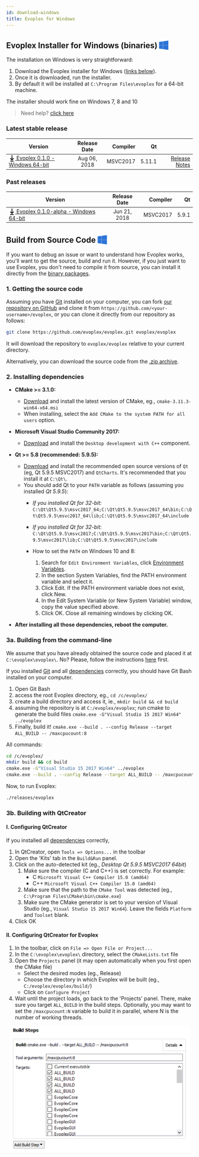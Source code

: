 ```yaml
---
id: download-windows
title: Evoplex for Windows
---
```


## Evoplex Installer for Windows (binaries) <img src="/img/windows-logo.png" width="25" style="vertical-align: sub;">

The installation on Windows is very straightforward:

1. Download the Evoplex installer for Windows ([links below](#latest-stable-release)).
2. Once it is downloaded, run the installer.
3. By default it will be installed at `C:\Program Files\evoplex` for a 64-bit machine.

The installer should work fine on Windows 7, 8 and 10

> Need help? [click here](/help)

### Latest stable release

| Version             | Release Date  | Compiler  | Qt    |     |
| ------------------- |:-------------:| ---------:| -----:| ---:|
| [<img src="/img/download-black.svg" width="17" style="vertical-align: sub;"> Evoplex 0.1.0 - Windows 64-bit](https://github.com/evoplex/evoplex/releases/download/0.1.0/evoplex_0.1.0.win64.exe) | Aug 06, 2018    | MSVC2017 | 5.11.1| [Release Notes](/blog/2018/08/06/evoplex-010-released) |



### Past releases

| Version             | Release Date  | Compiler  | Qt    |
| ------------------- |:-------------:| ---------:| -----:|
| [<img src="/img/download-black.svg" width="17" style="vertical-align: sub;"> Evoplex 0.1.0-alpha - Windows 64-bit](https://github.com/evoplex/evoplex/releases/download/0.1.0/evoplex_0.1.0.win64.exe) | Jun 21, 2018 | MSVC2017 | 5.9.1|




## Build from Source Code <img src="/img/windows-logo.png" width="25" style="vertical-align: sub;">

If you want to debug an issue or want to understand how Evoplex works, you'll want to get the source, build and run it. However, if you just want to use Evoplex, you don't need to compile it from source, you can install it directly from the [binary packages](#latest-stable-release).

### 1. Getting the source code
Assuming you have [Git](https://git-scm.com/downloads) installed on your computer, you can fork [our repository on GitHub](https://github.com/evoplex/evoplex) and clone it from `https://github.com/<your-username>/evoplex`, or you can clone it directly from our repository as follows:
```sh
git clone https://github.com/evoplex/evoplex.git evoplex/evoplex
```
It will download the repository to `evoplex/evoplex` relative to your current directory.

Alternatively, you can download the source code from the [.zip archive](https://github.com/evoplex/evoplex/archive/master.zip).


### 2. Installing dependencies

* **CMake >= 3.1.0:**
    * [Download](https://cmake.org/download) and install the latest version of CMake, eg., `cmake-3.11.3-win64-x64.msi`
    * When installing, select the `Add CMake to the system PATH for all users` option.

* **Microsoft Visual Studio Community 2017:**
    * [Download](https://www.visualstudio.com/thank-you-downloading-visual-studio/?sku=Community&rel=15) and install the `Desktop development with C++` component.

* **Qt >= 5.8 (recommended: 5.9.5):**
    * [Download](https://www.qt.io/download) and install the recommended open source versions of `Qt` (eg, Qt 5.9.5 MSVC2017) and `QtCharts`. It's recommended that you install it at `C:\Qt\`.
    * You should add Qt to your `PATH` variable as follows (assuming you installed *Qt 5.9.5*):
        * *If you installed Qt for 32-bit:* `C:\Qt\Qt5.9.5\msvc2017_64;C:\Qt\Qt5.9.5\msvc2017_64\bin;C:\Qt\Qt5.9.5\msvc2017_64\lib;C:\Qt\Qt5.9.5\msvc2017_64\include`
        * *If you installed Qt for 32-bit:* `C:\Qt\Qt5.9.5\msvc2017;C:\Qt\Qt5.9.5\msvc2017\bin;C:\Qt\Qt5.9.5\msvc2017\lib;C:\Qt\Qt5.9.5\msvc2017\include`

        * How to set the `PATH` on Windows 10 and 8:
            1. Search for `Edit Environment Variables`, click <a href="/img/windows-envvar.png" target="_blank">Environment Variables</a>.
            2. In the section System Variables, find the PATH environment variable and select it.
            3. Click Edit. If the PATH environment variable does not exist, click New.
            4. In the Edit System Variable (or New System Variable) window, copy the value specified above.
            5. Click OK. Close all remaining windows by clicking OK.

* **After installing all those dependencies, reboot the computer.**


### 3a. Building from the command-line
We assume that you have already obtained the source code and placed it at `C:\evoplex\evoplex\`. No? Please, follow the instructions [here](#1-getting-the-source-code) first.

If you installed [Git](https://gitforwindows.org/) and all [dependencies](#installing-dependencies) correctly, you should have Git Bash installed on your computer.
1. Open Git Bash
2. access the root Evoplex directory, eg., `cd /c/evoplex/`
3. create a build directory and access it, ie., `mkdir build && cd build`
4. assuming the repository is at `C:/evoplex/evoplex`; run cmake to generate the build files `cmake.exe -G"Visual Studio 15 2017 Win64" ../evoplex`
5. Finally, build it! `cmake.exe --build . --config Release --target ALL_BUILD -- /maxcpucount:8`

All commands:
```bash
cd /c/evoplex/
mkdir build && cd build
cmake.exe -G"Visual Studio 15 2017 Win64" ../evoplex
cmake.exe --build . --config Release --target ALL_BUILD -- /maxcpucount:8
```

Now, to run Evoplex:
```bash
./releases/evoplex
```

### 3b. Building with QtCreator

#### I. Configuring QtCreator
If you installed all [dependencies](#installing-dependencies) correctly,
1. In QtCreator, open `Tools => Options...` in the toolbar
2. Open the 'Kits' tab in the `Build&Run` panel.
3. Click on the auto-detected kit (eg., *Desktop Qt 5.9.5 MSVC2017 64bit*)
    1. Make sure the compiler (C and C++) is set correctly. For example:
        * C ``Microsoft Visual C++ Compiler 15.0 (amd64)``
        * C++ ``Microsoft Visual C++ Compiler 15.0 (amd64)``
    2. Make sure that the path to the `CMake Tool` was detected (eg., `C:\Program Files\CMake\bin\cmake.exe`)
    3. Make sure the CMake generator is set to your version of Visual Studio (eg., `Visual Studio 15 2017 Win64`). Leave the fields `Platform` and `Toolset` blank.
4. Click OK

#### II. Configuring QtCreator for Evoplex
1. In the toolbar, click on `File => Open File or Project...`
2. In the `C:\evoplex\evoplex\` directory, select the `CMakeLists.txt` file
3. Open the `Projects` panel (it may open automatically when you first open the CMake file)
    * Select the desired modes (eg., Release)
    * Choose the directory in which Evoplex will be built (eg., `C:/evoplex/evoplex/build/`)
    * Click on `Configure Project`
4. Wait until the project loads, go back to the 'Projects' panel. There, make sure you target `ALL_BUILD` in the build steps. Optionally, you may want to set the `/maxcpucount:N` variable to build it in parallel, where N is the number of working threads.
<p align="center">
  <img alt="QtCreator" src="/img/qtcreator-windows-settings.png">
</p>